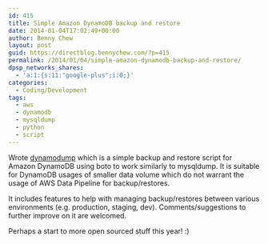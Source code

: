 ```yaml
---
id: 415
title: Simple Amazon DynamoDB backup and restore
date: 2014-01-04T17:02:49+00:00
author: Benny Chew
layout: post
guid: https://directblog.bennychew.com/?p=415
permalink: /2014/01/04/simple-amazon-dynamodb-backup-and-restore/
dpsp_networks_shares:
  - 'a:1:{s:11:"google-plus";i:0;}'
categories:
  - Coding/Development
tags:
  - aws
  - dynamodb
  - mysqldump
  - python
  - script
---
```

Wrote <a href="https://github.com/bchew/dynamodump" title="dynamodump" target="_blank">dynamodump</a> which is a simple backup and restore script for Amazon DynamoDB using boto to work similarly to mysqldump. It is suitable for DynamoDB usages of smaller data volume which do not warrant the usage of AWS Data Pipeline for backup/restores.

It includes features to help with managing backup/restores between various environments (e.g. production, staging, dev). Comments/suggestions to further improve on it are welcomed.

Perhaps a start to more open sourced stuff this year! :)